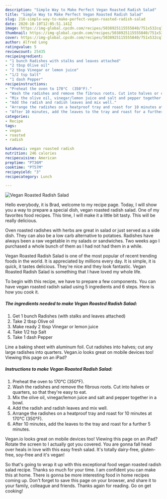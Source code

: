 ```yaml
---
description: "Simple Way to Make Perfect Vegan Roasted Radish Salad"
title: "Simple Way to Make Perfect Vegan Roasted Radish Salad"
slug: 216-simple-way-to-make-perfect-vegan-roasted-radish-salad
date: 2020-10-10T12:05:51.141Z
image: https://img-global.cpcdn.com/recipes/5038925115555840/751x532cq70/vegan-roasted-radish-salad-recipe-main-photo.jpg
thumbnail: https://img-global.cpcdn.com/recipes/5038925115555840/751x532cq70/vegan-roasted-radish-salad-recipe-main-photo.jpg
cover: https://img-global.cpcdn.com/recipes/5038925115555840/751x532cq70/vegan-roasted-radish-salad-recipe-main-photo.jpg
author: Alfred Long
ratingvalue: 5
reviewcount: 25435
recipeingredient:
- "1 bunch Radishes with stalks and leaves attached"
- "2 tbsp Olive oil"
- "2 tbsp Vinegar or lemon juice"
- "1/2 tsp Salt"
- "1 dash Pepper"
recipeinstructions:
- "Preheat the oven to 170°C  (350°F)."
- "Wash the radishes and remove the fibrous roots. Cut into halves or quarters, so that they&#39;re easy to eat."
- "Mix the olive oil, vinegar/lemon juice and salt and pepper together in a bowl."
- "Add the radish and radish leaves and mix well."
- "Arrange the radishes on a heatproof tray and roast for 10 minutes at 170°C  (350°F)."
- "After 10 minutes, add the leaves to the tray and roast for a further 5 minutes."
categories:
- Recipe
tags:
- vegan
- roasted
- radish

katakunci: vegan roasted radish 
nutrition: 246 calories
recipecuisine: American
preptime: "PT36M"
cooktime: "PT57M"
recipeyield: "3"
recipecategory: Lunch

---
```



![Vegan Roasted Radish Salad](https://img-global.cpcdn.com/recipes/5038925115555840/751x532cq70/vegan-roasted-radish-salad-recipe-main-photo.jpg)

Hello everybody, it is Brad, welcome to my recipe page. Today, I will show you a way to prepare a special dish, vegan roasted radish salad. One of my favorites food recipes. This time, I will make it a little bit tasty. This will be really delicious.

Oven roasted radishes with herbs are great in salad or just served as a side dish. They can also be a low carb alternative to potatoes. Radishes have always been a raw vegetable in my salads or sandwiches. Two weeks ago I purchased a whole bunch of them as I had not had them in a while.

Vegan Roasted Radish Salad is one of the most popular of recent trending foods in the world. It is appreciated by millions every day. It is simple, it is quick, it tastes delicious. They're nice and they look fantastic. Vegan Roasted Radish Salad is something that I have loved my whole life.


To begin with this recipe, we have to prepare a few components. You can have vegan roasted radish salad using 5 ingredients and 6 steps. Here is how you cook it.

<!--inarticleads1-->

##### The ingredients needed to make Vegan Roasted Radish Salad:

1. Get 1 bunch Radishes (with stalks and leaves attached)
1. Take 2 tbsp Olive oil
1. Make ready 2 tbsp Vinegar or lemon juice
1. Take 1/2 tsp Salt
1. Take 1 dash Pepper


Line a baking sheet with aluminum foil. Cut radishes into halves; cut any large radishes into quarters. Vegan.io looks great on mobile devices too! Viewing this page on an iPad? 

<!--inarticleads2-->

##### Instructions to make Vegan Roasted Radish Salad:

1. Preheat the oven to 170°C  (350°F).
1. Wash the radishes and remove the fibrous roots. Cut into halves or quarters, so that they&#39;re easy to eat.
1. Mix the olive oil, vinegar/lemon juice and salt and pepper together in a bowl.
1. Add the radish and radish leaves and mix well.
1. Arrange the radishes on a heatproof tray and roast for 10 minutes at 170°C  (350°F).
1. After 10 minutes, add the leaves to the tray and roast for a further 5 minutes.


Vegan.io looks great on mobile devices too! Viewing this page on an iPad? Rotate the screen to I actually got you covered. You are gonna fall head over heals in love with this easy fresh salad. It&#39;s totally dairy-free, gluten-free, soy-free and it&#39;s vegan! 

So that's going to wrap it up with this exceptional food vegan roasted radish salad recipe. Thanks so much for your time. I am confident you can make this at home. There is gonna be more interesting food in home recipes coming up. Don't forget to save this page on your browser, and share it to your family, colleague and friends. Thanks again for reading. Go on get cooking!
